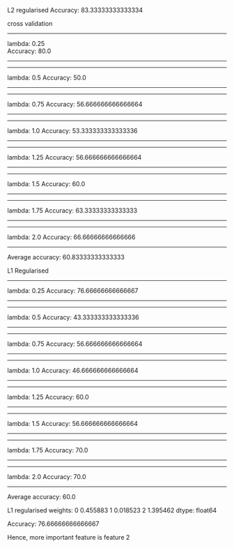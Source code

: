 L2 regularised
Accuracy:  83.33333333333334

cross validation

______
lambda: 0.25   
Accuracy:  80.0
______
______
lambda: 0.5
Accuracy:  50.0
______
______
lambda: 0.75
Accuracy:  56.666666666666664
______
______
lambda: 1.0
Accuracy:  53.333333333333336
______
______
lambda: 1.25
Accuracy:  56.666666666666664
______
______
lambda: 1.5
Accuracy:  60.0
______
______
lambda: 1.75
Accuracy:  63.33333333333333
______
______
lambda: 2.0
Accuracy:  66.66666666666666
______
Average accuracy: 60.83333333333333


L1 Regularised

______
lambda: 0.25
Accuracy:  76.66666666666667
______
______
lambda: 0.5
Accuracy:  43.333333333333336
______
______
lambda: 0.75
Accuracy:  56.666666666666664
______
______
lambda: 1.0
Accuracy:  46.666666666666664
______
______
lambda: 1.25
Accuracy:  60.0
______
______
lambda: 1.5
Accuracy:  56.666666666666664
______
______
lambda: 1.75
Accuracy:  70.0
______
______
lambda: 2.0
Accuracy:  70.0
______
Average accuracy: 60.0


L1 regularised weights:
0    0.455883
1    0.018523
2    1.395462
dtype: float64

Accuracy:  76.66666666666667

Hence, more important feature is feature 2